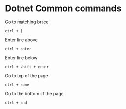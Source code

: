 # Dotnet Common commands


Go to matching brace

```
ctrl + ]
```

Enter line above

```
ctrl + enter
```

Enter line below

```
ctrl + shift + enter
```

Go to top of the page

```
ctrl + home
```

Go to the bottom of the page

```
ctrl + end
```

